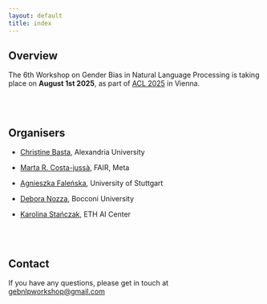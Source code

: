 ```yaml
---
layout: default
title: index
---
```


## Overview

The 6th Workshop on Gender Bias in Natural Language Processing is taking place on **August 1st 2025**, as part of [ACL 2025](https://2025.aclweb.org/) in Vienna.

<br/><br/>

## Organisers

- <p><a href="https://scholar.google.com.eg/citations?user=39XNRZ0AAAAJ&hl=en&oi=ao">Christine Basta</a>, Alexandria University</p>
- <p><a href="https://scholar.google.com/citations?user=ESqQ7FoAAAAJ&hl=en">Marta R. Costa-jussà</a>, FAIR, Meta</p>
- <p><a href="https://scholar.google.com/citations?user=r5TPYZwAAAAJ&hl=en">Agnieszka Faleńska</a>, University of Stuttgart</p>
- <p><a href="https://deboranozza.com/">Debora Nozza</a>, Bocconi University</p>
- <p><a href="https://karstanczak.github.io/">Karolina Stańczak</a>, ETH AI Center</p>

<br/><br/>

## Contact
If you have any questions, please get in touch at <a href="mailto:gebnlpworkshop@gmail.com">gebnlpworkshop@gmail.com</a>
